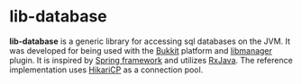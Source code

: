 # lib-database

**lib-database** is a generic library for accessing sql databases on the JVM. It was developed for being used with the
[Bukkit](https://spigot.org) platform and [libmanager](https://github.com/MCCityVille/libmanager) plugin. It is
inspired by [Spring framework](https://spring.io/) and utilizes [RxJava](https://github.com/ReactiveX/RxJava). The
reference implementation uses [HikariCP](https://github.com/brettwooldridge/HikariCP) as a connection pool.
